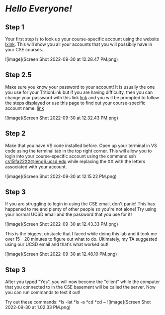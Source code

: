 # *Hello Everyone!*

## **Step 1**
Your first step is to look up your course-specific account using the website [lxink](https://sdacs.ucsd.edu/~icc/index.php). This will show you all your accounts that you will possibily have in your CSE courses. 

![image](Screen Shot 2022-09-30 at 12.28.47 PM.png)

## **Step 2.5**
Make sure you know your password to your account! It is usually the one you use for your TritionLink but if you are having difficulty, then you can change your password with this link [link](https://password.ucsd.edu/) and you will be prompted to follow the steps displayed or use this page to find out your course-specific account name. [link](https://sdacs.ucsd.edu/~icc/index.php)

![image](Screen Shot 2022-09-30 at 12.32.43 PM.png)
## **Step 2** 
Make that you have VS code installed before. Open up your terminal in VS code using the terminal tab in the top right corner. This will allow you to login into your course-specific account using the command ssh cs15lfa22XX@ieng6.ucsd.edu while replacing the XX with the letters associated with your account. 

![image](Screen Shot 2022-09-30 at 12.15.22 PM.png)

## **Step 3**
If you are struggling to login in using the CSE email, don't panic! This has happened to me and plenty of other people so you're not alone! Try using your normal UCSD email and the password that you use for it! 

![image](Screen Shot 2022-09-30 at 12.43.33 PM.png)

This is the biggest obstacle that I faced while doing this lab and it took me over 15 - 20 minutes to figure out what to do. Ultimately, my TA suggested using our UCSD email and that's what worked out!

![image](Screen Shot 2022-09-30 at 12.48.10 PM.png)

## **Step 3** 
After you typed "Yes", you will now become the "client" while the computer that you connected to in the CSE basement will be called the server. Now you can run commands to test it out!

Try out these commands: 
*ls -lat
*ls -a
*cd
*cd ~
![image](Screen Shot 2022-09-30 at 1.02.33 PM.png)
